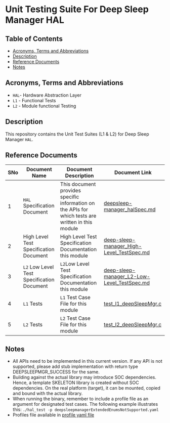 # Unit Testing Suite For Deep Sleep Manager HAL

## Table of Contents

- [Acronyms, Terms and Abbreviations](#acronyms-terms-and-abbreviations)
- [Description](#description)
- [Reference Documents](#reference-documents)
- [Notes](#notes)

## Acronyms, Terms and Abbreviations

- `HAL`- Hardware Abstraction Layer
- `L1` - Functional Tests
- `L2` - Module functional Testing

## Description

This repository contains the Unit Test Suites (L1 & L2) for Deep Sleep Manager `HAL`.

## Reference Documents

|SNo|Document Name|Document Description|Document Link|
|---|-------------|--------------------|-------------|
|1|`HAL` Specification Document|This document provides specific information on the APIs for which tests are written in this module|[deepsleep-manager_halSpec.md](https://github.com/rdkcentral/rdk-halif-deepsleep_manager/blob/main/docs/pages/deepsleep-manager_halSpec.md)|
|2|High Level Test Specification Document|High Level Test Specification Documentation this module|[deep-sleep-manager_High-Level_TestSpec.md](https://github.com/rdkcentral/rdk-halif-test-deepsleep_manager/blob/main/docs/pages/deep-sleep-manager_High-Level_TestSpec.md)|
|3|`L2` Low Level Test Specification Document|`L2`Low Level Test Specification Documentation this module|[deep-sleep-manager_L2-Low-Level_TestSpec.md](https://github.com/rdkcentral/rdk-halif-test-deepsleep_manager/blob/main/docs/pages/deep-sleep-manager_L2-Low-Level_TestSpec.md)|
|4|`L1` Tests |`L1` Test Case File for this module |[test_l1_deepSleepMgr.c](https://github.com/rdkcentral/rdk-halif-test-deepsleep_manager/blob/main/src/test_l1_deepSleepMgr.c)|
|5|`L2` Tests |`L2` Test Case File for this module |[test_l2_deepSleepMgr.c](https://github.com/rdkcentral/rdk-halif-test-deepsleep_manager/blob/main/src/test_l2_deepSleepMgr.c)|

## Notes

- All APIs need to be implemented in this current version. If any API is not supported, please add stub implementation with return type DEEPSLEEPMGR_SUCCESS for the same.
- Building against the actual library may introduce SOC dependencies. Hence, a template SKELETON library is created without SOC dependencies. On the real platform (target), it can be mounted, copied and bound with the actual library.
- When running the binary, remember to include a profile file as an argument for designated test cases. The following example illustrates this: `./hal_test -p deepsleepmanagerExtendedEnumsNotSupported.yaml`
- Profiles file available in [profile yaml file](./profiles/deepsleepmanagerExtendedEnumsNotSupported.yaml)

